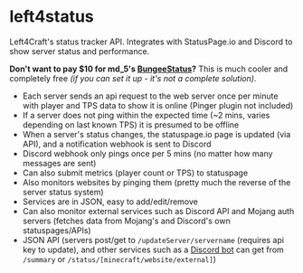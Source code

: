 # left4status
Left4Craft's status tracker API. Integrates with StatusPage.io and Discord to show server status and performance.

**Don't want to pay $10 for md_5's [BungeeStatus](https://www.spigotmc.org/resources/bungeestatus.708/)?**
This is much cooler and completely free *(if you can set it up - it's not a complete solution)*.

- Each server sends an api request to the web server once per minute with player and TPS data to show it is online (Pinger plugin not included)
- If a server does not ping within the expected time (~2 mins, varies depending on last known TPS) it is presumed to be offline
- When a server's status changes, the statuspage.io page is updated (via API), and a notification webhook is sent to Discord
- Discord webhook only pings once per 5 mins (no matter how many messages are sent)
- Can also submit metrics (player count or TPS) to statuspage
- Also monitors websites by pinging them (pretty much the reverse of the server status system)
- Services are in JSON, easy to add/edit/remove
- Can also monitor external services such as Discord API and Mojang auth servers (fetches data from Mojang's and Discord's own statuspages/APIs)
- JSON API (servers post/get to `/updateServer/servername` (requires api key to update), and other services such as a [Discord bot](https://github.com/Left4Craft/left4bot/) can get from `/summary` or `/status/[minecraft/website/external]`)

